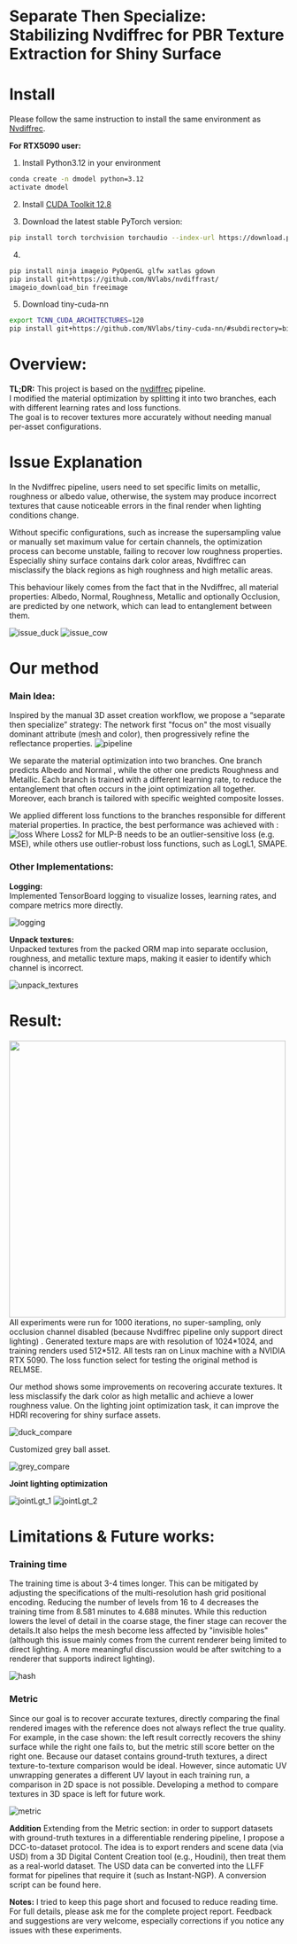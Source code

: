 # Separate Then Specialize: Stabilizing Nvdiffrec for PBR Texture Extraction for Shiny Surface

# Install

Please follow the same instruction to install the same environment as [Nvdiffrec](https://github.com/NVlabs/nvdiffrec).

**For RTX5090 user:**
1. Install Python3.12 in your environment
```bash
conda create -n dmodel python=3.12
activate dmodel
```
2. Install [CUDA Toolkit 12.8](https://developer.nvidia.com/cuda-12-8-0-download-archive)

3. Download the latest stable PyTorch version:
```bash
pip install torch torchvision torchaudio --index-url https://download.pytorch.org/whl/cu128
```

4. 
```bash
pip install ninja imageio PyOpenGL glfw xatlas gdown
pip install git+https://github.com/NVlabs/nvdiffrast/
imageio_download_bin freeimage
```
5. Download tiny-cuda-nn
```bash
export TCNN_CUDA_ARCHITECTURES=120
pip install git+https://github.com/NVlabs/tiny-cuda-nn/#subdirectory=bindings/torch
```




# Overview:

**TL;DR:** This project is based on the [nvdiffrec](https://github.com/NVlabs/nvdiffrec) pipeline.  
I modified the material optimization by splitting it into two branches, each with different learning rates and loss functions.  
The goal is to recover textures more accurately without needing manual per-asset configurations.


# Issue Explanation

In the Nvdiffrec pipeline, users need to set specific limits on metallic, roughness or albedo value, otherwise, the system may produce incorrect textures that cause noticeable errors in the final render when lighting conditions change.

Without specific configurations, such as increase the supersampling value or manually set maximum value for certain channels, the optimization process can become unstable, failing to recover low roughness properties. Especially shiny surface contains dark color areas, Nvdiffrec can misclassify the black regions as high roughness and high metallic areas. 

This behaviour likely comes from the fact that in the Nvdiffrec, all material properties: Albedo, Normal, Roughness, Metallic and optionally Occlusion, are predicted by one network, which can lead to entanglement between them.

![issue_duck](./images/issue_duck.jpg)
![issue_cow](./images/issue_cow.jpg)


# Our method
### Main Idea:
Inspired by the manual 3D asset creation workflow, we propose a “separate then specialize” strategy: The network first "focus on" the most visually dominant attribute (mesh and color), then progressively refine the reflectance properties.
![pipeline](./images/pipeline.jpg)

We separate the material optimization into two branches. One branch predicts Albedo and Normal , while the other one predicts Roughness and Metallic. Each branch is trained with a different learning rate, to reduce the entanglement that often occurs in the joint optimization all together. Moreover, each branch is tailored with specific weighted composite losses.

We applied different loss functions to the branches responsible for different material properties. In practice, the best performance was achieved with :
![loss](./images/loss_function.jpg)
Where Loss2 for MLP-B needs to be an outlier-sensitive loss (e.g. MSE), while others use outlier-robust loss functions, such as LogL1, SMAPE.



### Other Implementations:
**Logging:** <br>
Implemented TensorBoard logging to visualize losses, learning rates, and compare metrics more directly.

![logging](./images/tensorboard.jpg)

**Unpack textures:** <br>
Unpacked textures from the packed ORM map into separate occlusion, roughness, and metallic texture maps, making it easier to identify which channel is incorrect.

![unpack_textures](./images/unpack_textures.jpg)

# Result:


<img align="left" src="images/cow_compare.jpg" width="500px"/>


All experiments were run for 1000 iterations, no super-sampling, only occlusion channel disabled (because Nvdiffrec pipeline only support direct lighting) . Generated texture maps are with resolution of 1024\*1024, and training renders used 512\*512. All tests ran on Linux machine with a NVIDIA RTX 5090. The loss function select for testing the original method is RELMSE. 

Our method shows some improvements on recovering accurate textures. It less misclassify the dark color as high metallic and achieve a lower roughness value. On the lighting joint optimization task, it can improve the HDRI recovering for shiny surface assets.

![duck_compare](./images/duck_compare.jpg)

Customized grey ball asset.

![grey_compare](./images/grey_compare.jpg)


**Joint lighting optimization**

![jointLgt_1](./images/jointLgt_1.jpg)
![jointLgt_2](./images/jointLgt_2.jpg)



# Limitations & Future works:

### Training time
The training time is about 3-4 times longer. This can be mitigated by adjusting the specifications of the multi-resolution hash grid positional encoding. Reducing the number of levels from 16 to 4 decreases the training time from 8.581 minutes to 4.688 minutes. While this reduction lowers the level of detail in the coarse stage, the finer stage can recover the details.It also helps the mesh become less affected by "invisible holes" (although this issue mainly comes from the current renderer being limited to direct lighting. A more meaningful discussion would be after switching to a renderer that supports indirect lighting).


![hash](./images/hash_grid_encoding.jpg)


### Metric
Since our goal is to recover accurate textures, directly comparing the final rendered images with the reference does not always reflect the true quality. For example, in the case shown: the left result correctly recovers the shiny surface while the right one fails to, but the metric still score better on the right one. Because our dataset contains ground-truth textures, a direct texture-to-texture comparison would be ideal. However, since automatic UV unwrapping generates a different UV layout in each training run,  a comparison in 2D space is not possible. Developing a method to compare textures in 3D space is left for future work.

![metric](./images/metric.jpg)

**Addition**
Extending from the Metric section: in order to support datasets with ground-truth textures in a differentiable rendering pipeline, I propose a DCC-to-dataset protocol. The idea is to export renders and scene data (via USD) from a 3D Digital Content Creation tool (e.g., Houdini), then treat them as a real-world dataset. The USD data can be converted into the LLFF format for pipelines that require it (such as Instant-NGP). A conversion script can be found here.



**Notes:** I tried to keep this page short and focused to reduce reading time. For full details, please ask me for the complete project report. Feedback and suggestions are very welcome, especially corrections if you notice any issues with these experiments.